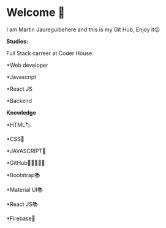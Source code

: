 # Welcome 👋


I am Martin Jaureguibehere and this is my Git Hub, Enjoy it😉

**Studies:**


 Full Stack carreer at Coder House:
 
 
 *Web developer
 
 
 *Javascript
 
 
 *React JS
 
 
 *Backend
 
 **Knowledge**
 
*HTML🏷


*CSS🎨


*JAVASCRIPT💭


*GitHub👨🏼‍🤝‍👨🏼


*Bootstrap📚


*Material UI📚


*React JS📚


*Firebase🧬


 
 





